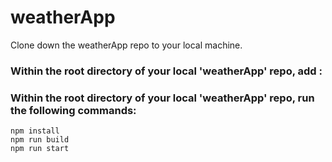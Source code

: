 # weatherApp

Clone down the weatherApp repo to your local machine.

### Within the root directory of your local 'weatherApp' repo, add : ###

### Within the root directory of your local 'weatherApp' repo, run the following commands: ###
    npm install
    npm run build
    npm run start
